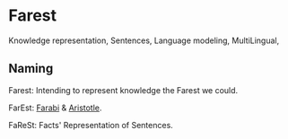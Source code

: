 # Farest
Knowledge representation, Sentences, Language modeling, MultiLingual,

## Naming

Farest: Intending to represent knowledge the Farest we could.

FarEst: [Farabi](http://en.wikipedia.org/wiki/Al-Farabi) & [Aristotle](http://en.wikipedia.org/wiki/Aristotle).

FaReSt: Facts' Representation of Sentences.
